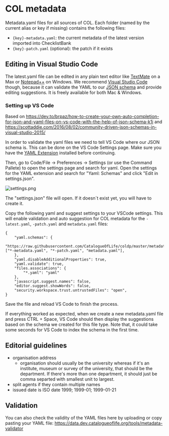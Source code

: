 # COL metadata

Metadata.yaml files for all sources of COL. Each folder (named by the current alias or key if missing) contains the following files:

 - `{key}-metadata.yaml`: the current metadata of the latest version imported into ChecklistBank
 - `{key}-patch.yaml` (optional): the patch if it exists


## Editing in Visual Studio Code
The latest.yaml file can be edited in any plain text editor like [TextMate](https://macromates.com) on a Max or [Notepad++](https://notepad-plus-plus.org) on Windows.
We recommend [Visual Studio Code](https://code.visualstudio.com) though, because it can validate the YAML to our [JSON schema](https://github.com/CatalogueOfLife/coldp/blob/master/metadata.json) and provide editing suggestions. It is freely available for both Mac & Windows.

### Setting up VS Code
Based on https://dev.to/brpaz/how-to-create-your-own-auto-completion-for-json-and-yaml-files-on-vs-code-with-the-help-of-json-schema-k1i and https://scottaddie.com/2016/08/02/community-driven-json-schemas-in-visual-studio-2015/

In order to validate the yaml files we need to tell VS Code where our JSON schema is.
This can be done on the VS Code Settings page.
Make sure you have the [YAML Extension](https://marketplace.visualstudio.com/items?itemName=redhat.vscode-yaml) installed before continuing.

Then, go to Code/File -> Preferences -> Settings (or use the Command Pallete) to open the settings page and search for yaml.
Open the settings for the YAML extension and search for "Yaml: Schemas" and click "Edit in settings.json".

![settings.png](https://res.cloudinary.com/practicaldev/image/fetch/s--yB3ULfC3--/c_limit%2Cf_auto%2Cfl_progressive%2Cq_auto%2Cw_880/https://dev-to-uploads.s3.amazonaws.com/i/cjyo0kkogh1dnf8s3y1y.png)

The "settings.json" file will open. If it doesn´t exist yet, you will have to create it.

Copy the following yaml and suggest settings to your VSCode settings. This will enable validation and auto suggestion for COL metadata for the `-latest.yaml`, `-patch.yaml` and `metadata.yaml` files:

```
{
    "yaml.schemas": {
        "https://raw.githubusercontent.com/CatalogueOfLife/coldp/master/metadata.json": ["*-metadata.yaml", "*-patch.yaml", "metadata.yaml"],
    },
    "yaml.disableAdditionalProperties": true,
    "yaml.validate": true,
    "files.associations": {
        "*.yaml": "yaml"
    },
    "javascript.suggest.names": false,
    "editor.suggest.showWords": false,
    "security.workspace.trust.untrustedFiles": "open",
}
```

Save the file and reload VS Code to finish the process.

If everything worked as expected, when we create a new metadata.yaml file and press CTRL + Space, VS Code should then display the suggestions based on the schema we created for this file type. Note that, it could take some seconds for VS Code to index the schema in the first time.

## Editorial guidelines

 - organisation address
   - organisation should usually be the university whereas if it's an institute, museum or survey of the university, that should be the department. If there's more than one department, it should just be comma separted with smallest unit to largest.
 - split agents if they contain multiple names
 - issued date is ISO date 1999; 1999-01; 1999-01-21

## Validation
You can also check the validity of the YAML files here by uploading or copy pasting your YAML file:
https://data.dev.catalogueoflife.org/tools/metadata-validator


